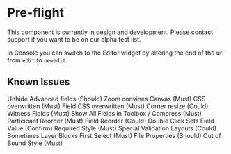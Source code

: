 # Pre-flight

This component is currently in design and development. Please contact support if you want to be on our alpha test list.

In Console you can switch to the Editor widget by altering the end of the url from `edit` to `newedit`.

## Known Issues

Unhide Advanced fields (Should)
Zoom convines Canvas (Must)
CSS overwritten (Must)
Field CSS overwritten (Must)
Corner resize (Could)
Witness Fields (Must)
Show All Fields in Toolbox / Compress (Must)
Participant Reorder (Must)
Field Reorder (Could)
Double Click Sets Field Value (Confirm)
Required Style (Must)
Special Validation Layouts (Could)
Sometimes Layer Blocks First Select (Must)
File Properties (Should)
Out of Bound Style (Must)
